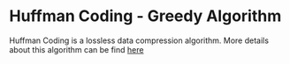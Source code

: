 # Huffman Coding - Greedy Algorithm
Huffman Coding is a lossless data compression algorithm. More details about this algorithm can be find [here](https://users.cs.cf.ac.uk/Dave.Marshall/Multimedia/node210.html)
